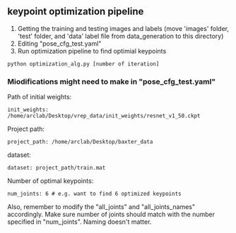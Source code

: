 ## keypoint optimization pipeline

1. Getting the training and testing images and labels (move 'images' folder, 'test' folder, and 'data' label file from data_generation to this directory)
2. Editing "pose_cfg_test.yaml"
3. Run optimization pipeline to find optimial keypoints
```
python optimization_alg.py [number of iteration]
```

### Miodifications might need to make in "pose_cfg_test.yaml"

Path of initial weights:
```
init_weights: /home/arclab/Desktop/vrep_data/init_weights/resnet_v1_50.ckpt
```
Project path:
```
project_path: /home/arclab/Desktop/baxter_data
```
dataset:
```
dataset: project_path/train.mat
```
Number of optimal keypoints:
```
num_joints: 6 # e.g. want to find 6 optimized keypoints
```
Also, remember to modify the "all_joints" and "all_joints_names" accordingly. Make sure number of joints should match with the number specified in "num_joints". Naming doesn't matter.

